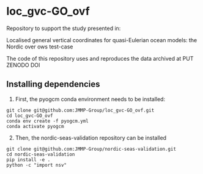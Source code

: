 # loc_gvc-GO_ovf
Repository to support the study presented in:

Localised general vertical coordinates for quasi-Eulerian ocean models: the Nordic over ows test-case

The code of this repository uses and reproduces the data archived at PUT ZENODO DOI

## Installing dependencies

1) First, the pyogcm conda environment needs to be installed:

```shell
git clone git@github.com:JMMP-Group/loc_gvc-GO_ovf.git
cd loc_gvc-GO_ovf
conda env create -f pyogcm.yml
conda activate pyogcm
```
2) Then, the nordic-seas-validation repository can be installed

```shell
git clone git@github.com:JMMP-Group/nordic-seas-validation.git
cd nordic-seas-validation
pip install -e .
python -c "import nsv"
```

